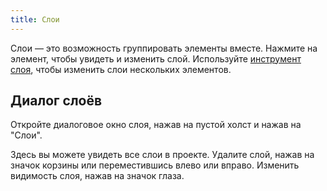 ```yaml
---
title: Слои
---
```


Слои — это возможность группировать элементы вместе. Нажмите на элемент, чтобы увидеть и изменить слой. Используйте [инструмент слоя](../tools/layer), чтобы изменить слои нескольких элементов.

## Диалог слоёв

Откройте диалоговое окно слоя, нажав на пустой холст и нажав на "Слои".

Здесь вы можете увидеть все слои в проекте.
Удалите слой, нажав на значок корзины или переместившись влево или вправо.
Изменить видимость слоя, нажав на значок глаза.
